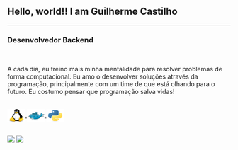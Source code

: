 ## Hello, world!! I am Guilherme Castilho

<hr></hr>
<h3><b>Desenvolvedor Backend</b></h3>
</br>

<p>
A cada dia, eu treino mais minha mentalidade para resolver problemas de forma computacional. Eu amo o desenvolver soluções através da programação, principalmente com um time de que está olhando para o futuro. Eu costumo pensar que programação salva vidas!
</p>

<div align="center">
  <a href="https://github.com/GuilhermeCastillo">
  <!-- <img height="180em" src="https://github-readme-stats.vercel.app/api?username=rafaballerini&show_icons=true&theme=dracula&include_all_commits=true&count_private=true"/>
  <img height="180em" src="https://github-readme-stats.vercel.app/api/top-langs/?username=rafaballerini&layout=compact&langs_count=7&theme=dracula"/> -->
</div>
<div style="display: inline_block"><br>
  <img align="center" alt="Gui-LINUX" height="30" width="40" src="https://raw.githubusercontent.com/devicons/devicon/master/icons/linux/linux-original.svg">
  <img align="center" alt="Gui-DOCKER" height="30" width="40" src="https://raw.githubusercontent.com/devicons/devicon/master/icons/docker/docker-original.svg">
  <img align="center" alt="Gui-Python" height="30" width="40" src="https://raw.githubusercontent.com/devicons/devicon/master/icons/python/python-original.svg">
</div>
  
  ##
 
<div>  
  <a href = "mailto:guilherme.castilhodeveloper@gmail.com"><img src="https://img.shields.io/badge/-Gmail-%23333?style=for-the-badge&logo=gmail&logoColor=white" target="_blank"></a>
  <a href="https://www.linkedin.com/in/guilherme-castilho" target="_blank"><img src="https://img.shields.io/badge/-LinkedIn-%230077B5?style=for-the-badge&logo=linkedin&logoColor=white" target="_blank"></a>

</div>
